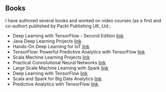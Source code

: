 ## Books
I have authored several books and worked on video courses (as a first and co-author) published by Packt Publishing UK, Ltd.:

- Deep Learning with TensorFlow - Second Edition [link](https://www.packtpub.com/product/deep-learning-with-tensorflow-second-edition/9781788831109)
- Java Deep Learning Projects [link](https://www.packtpub.com/product/java-deep-learning-projects/9781788997454)
- Hands-On Deep Learning for IoT [link](https://www.packtpub.com/product/hands-on-deep-learning-for-iot/9781789616132)
- TensorFlow: Powerful Predictive Analytics with TensorFlow [link](https://www.packtpub.com/product/tensorflow-powerful-predictive-analytics-with-tensorflow/9781789136913)
- Scala Machine Learning Projects [link](https://www.packtpub.com/product/scala-machine-learning-projects/9781788479042)
- Practical Convolutional Neural Networks [link](https://www.packtpub.com/product/practical-convolutional-neural-networks/9781788392303)
- Large Scale Machine Learning with Spark [link](https://www.packtpub.com/product/large-scale-machine-learning-with-spark/9781785888748)
- Deep Learning with TensorFlow [link](https://www.packtpub.com/product/deep-learning-with-tensorflow/9781786469786)
- Scala and Spark for Big Data Analytics [link](https://www.packtpub.com/product/scala-and-spark-for-big-data-analytics/9781785280849)
- Predictive Analytics with TensorFlow [link](https://www.packtpub.com/product/predictive-analytics-with-tensorflow/9781788398923).
